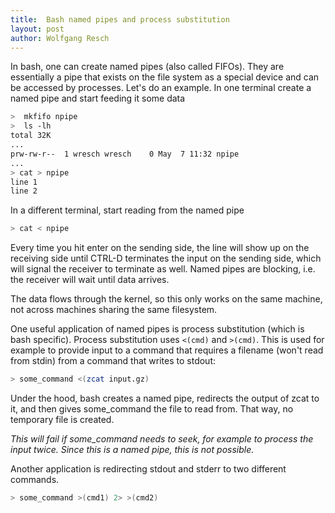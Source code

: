 ```yaml
---
title:  Bash named pipes and process substitution
layout: post
author: Wolfgang Resch
---
```


In bash, one can create named pipes (also called FIFOs).  They are
essentially a pipe that exists on the file system as a special device
and can be accessed by processes. Let's do an example.  In one
terminal create a named pipe and start feeding it some data

```bash
>  mkfifo npipe
>  ls -lh
total 32K
...
prw-rw-r--  1 wresch wresch    0 May  7 11:32 npipe
...
> cat > npipe
line 1
line 2
```

In a different terminal, start reading from the named pipe

```bash
> cat < npipe
```

Every time you hit enter on the sending side, the line will show up on
the receiving side until CTRL-D terminates the input on the sending
side, which will signal the receiver to terminate as well.  Named
pipes are blocking, i.e. the receiver will wait until data arrives.

The data flows through the kernel, so this only works on the same
machine, not across machines sharing the same filesystem.
 

One useful application of named pipes is process substitution (which
is bash specific).  Process substitution uses `<(cmd)` and `>(cmd)`. This
is used for example to provide input to a command that requires a
filename (won't read from stdin) from a command that writes to stdout:

```bash
> some_command <(zcat input.gz)
```

Under the hood, bash creates a named pipe, redirects the output of
zcat to it, and then gives some_command the file to read from.  That
way, no temporary file is created.
	
*This will fail if some_command needs to seek, for example to process
the input twice.  Since this is a named pipe, this is not possible.*

Another application is redirecting stdout and stderr to two different commands.

```bash
> some_command >(cmd1) 2> >(cmd2)
```